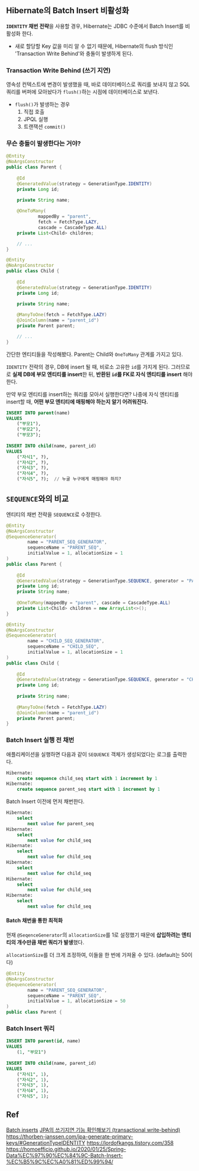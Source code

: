 ## Hibernate의 Batch Insert 비활성화

**`IDENTITY` 채번 전략**을 사용할 경우, Hibernate는 JDBC 수준에서 Batch Insert를 비활성화 한다.
- 새로 할당할 Key 값을 미리 알 수 없기 때문에, Hibernate의 flush 방식인 'Transaction Write Behind'와 충돌이 발생하게 된다.

### Transaction Write Behind (쓰기 지연)

영속성 컨텍스트에 변경이 발생했을 때, 바로 데이터베이스로 쿼리를 보내지 않고
SQL 쿼리를 버퍼에 모아놨다가 `flush()`하는 시점에 데이터베이스로 보낸다.
- `flush()`가 발생하는 경우
	1. 직접 호출
	2. JPQL 실행
	3. 트랜잭션 `commit()`

### 무슨 충돌이 발생한다는 거야?

```java
@Entity
@NoArgsConstructor
public class Parent {  
  
    @Id  
    @GeneratedValue(strategy = GenerationType.IDENTITY)  
    private Long id;  

	private String name;
  
    @OneToMany(  
            mappedBy = "parent", 
            fetch = FetchType.LAZY,  
            cascade = CascadeType.ALL)  
    private List<Child> children;  

	// ...
}

@Entity
@NoArgsConstructor
public class Child {  
  
    @Id  
    @GeneratedValue(strategy = GenerationType.IDENTITY)  
    private Long id;  

	private String name;
  
    @ManyToOne(fetch = FetchType.LAZY)  
    @JoinColumn(name = "parent_id")  
    private Parent parent;

	// ...
}
```

간단한 엔티티들을 작성해봤다.
Parent는 Child와 `OneToMany` 관계를 가지고 있다.

`IDENTITY` 전략의 경우, DB에 insert 될 때, 비로소 고유한 `id`를 가지게 된다.
그러므로로 **실제 DB에 부모 엔티티를 insert**한 뒤, **반환된 `id`를 FK로 자식 엔티티를 insert** 해야 한다.

만약 부모 엔티티를 insert하는 쿼리를 모아서 실행한다면?
나중에 자식 엔티티를 insert할 때, **어떤 부모 엔티티에 매핑해야 하는지 알기 어려워진다.**

```sql
INSERT INTO parent(name)
VALUES 
	("부모1"),
	("부모2"),
	("부모3");
  
INSERT INTO child(name, parent_id)
VALUES
	("자식1", ?),
	("자식2", ?),
	("자식3", ?),
	("자식4", ?),
	("자식5", ?);  // 누굴 누구에게 매핑해야 하지?
```


## `SEQUENCE`와의 비교

엔티티의 채번 전략을 `SEQUENCE`로 수정한다.

```java
@Entity  
@NoArgsConstructor  
@SequenceGenerator(  
        name = "PARENT_SEQ_GENERATOR",  
        sequenceName = "PARENT_SEQ",  
        initialValue = 1, allocationSize = 1  
)  
public class Parent {  
  
    @Id  
    @GeneratedValue(strategy = GenerationType.SEQUENCE, generator = "PARENT_SEQ_GENERATOR")  
    private Long id;  
    private String name;  
  
    @OneToMany(mappedBy = "parent", cascade = CascadeType.ALL)  
    private List<Child> children = new ArrayList<>();  
}

@Entity  
@NoArgsConstructor  
@SequenceGenerator(  
        name = "CHILD_SEQ_GENERATOR",  
        sequenceName = "CHILD_SEQ",  
        initialValue = 1, allocationSize = 1  
)  
public class Child {  
  
    @Id  
    @GeneratedValue(strategy = GenerationType.SEQUENCE, generator = "CHILD_SEQ_GENERATOR")  
    private Long id;  
  
    private String name;  
  
    @ManyToOne(fetch = FetchType.LAZY)  
    @JoinColumn(name = "parent_id")  
    private Parent parent;  
}
```

### Batch Insert 실행 전 채번

애플리케이션을 실행하면 다음과 같이 `SEQUENCE` 객체가 생성되었다는 로그를 출력한다.

```sql
Hibernate: 
    create sequence child_seq start with 1 increment by 1
Hibernate: 
    create sequence parent_seq start with 1 increment by 1
```

Batch Insert 이전에 먼저 채번한다.

```sql
Hibernate: 
    select
        next value for parent_seq
Hibernate: 
    select
        next value for child_seq
Hibernate: 
    select
        next value for child_seq
Hibernate: 
    select
        next value for child_seq
Hibernate: 
    select
        next value for child_seq
Hibernate: 
    select
        next value for child_seq

```

#### Batch 채번을 통한 최적화

현재 `@SeqenceGenerator`의 `allocationSize`를 1로 설정했기 때문에 **삽입하려는 엔티티의 개수만큼 채번 쿼리가 발생**했다.

`allocationSize`를 더 크게 조정하여, 이들을 한 번에 가져올 수 있다. (default는 50이다)

```java
@Entity  
@NoArgsConstructor  
@SequenceGenerator(  
        name = "PARENT_SEQ_GENERATOR",  
        sequenceName = "PARENT_SEQ",  
        initialValue = 1, allocationSize = 50  
)  
public class Parent {
```

### Batch Insert 쿼리

```sql
INSERT INTO parent(id, name)
VALUES 
	(1, "부모1")
  
INSERT INTO child(name, parent_id)
VALUES
	("자식1", 1),
	("자식2", 1),
	("자식3", 1),
	("자식4", 1),
	("자식5", 1);
```




## Ref

[Batch inserts](https://docs.jboss.org/hibernate/orm/5.4/userguide/html_single/Hibernate_User_Guide.html#batch-session-batch-insert)
[JPA의 쓰기지연 기능 확인해보기 (transactional write-behind)](https://soongjamm.tistory.com/150)
https://thorben-janssen.com/jpa-generate-primary-keys/#GenerationTypeIDENTITY
https://lordofkangs.tistory.com/358
https://homoefficio.github.io/2020/01/25/Spring-Data%EC%97%90%EC%84%9C-Batch-Insert-%EC%B5%9C%EC%A0%81%ED%99%94/
